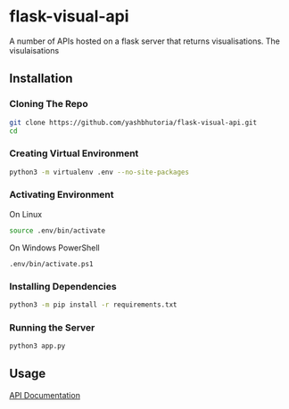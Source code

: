 # flask-visual-api
A number of APIs hosted on a flask server that returns visualisations.
The visulaisations

## Installation

### Cloning The Repo
```bash
git clone https://github.com/yashbhutoria/flask-visual-api.git
cd
```
### Creating Virtual Environment
```bash
python3 -m virtualenv .env --no-site-packages
```

### Activating Environment
On Linux
```bash
source .env/bin/activate
```
On Windows PowerShell
```
.env/bin/activate.ps1
```

### Installing Dependencies
```bash
python3 -m pip install -r requirements.txt
```

### Running the Server
```bash
python3 app.py
```

## Usage

[API Documentation](API_Docs.md)

